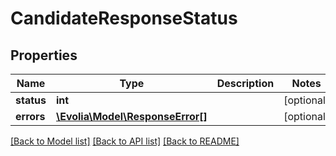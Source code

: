 # CandidateResponseStatus

## Properties
Name | Type | Description | Notes
------------ | ------------- | ------------- | -------------
**status** | **int** |  | [optional] 
**errors** | [**\Evolia\Model\ResponseError[]**](ResponseError.md) |  | [optional] 

[[Back to Model list]](../README.md#documentation-for-models) [[Back to API list]](../README.md#documentation-for-api-endpoints) [[Back to README]](../README.md)

